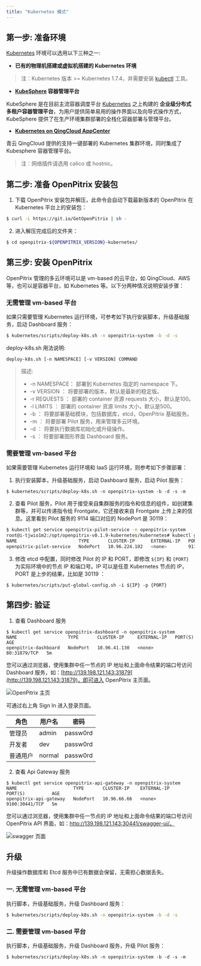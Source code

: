 ```yaml
---
title: "Kubernetes 模式"
---
```


## 第一步: 准备环境

[Kubernetes](https://kubernetes.io/) 环境可以选用以下三种之一:

* **已有的物理机搭建或虚拟机搭建的 Kubernetes 环境**

> 注：Kubernetes 版本 >= Kubernetes 1.7.4，并需要安装 [kubectl](https://kubernetes.io/docs/tasks/tools/install-kubectl/) 工具。

* **[KubeSphere](https://kubesphere.io) 容器管理平台**

KubeSphere 是在目前主流容器调度平台 [Kubernetes](https://kubernetes.io) 之上构建的 **企业级分布式多租户容器管理平台**，为用户提供简单易用的操作界面以及向导式操作方式，KubeSphere 提供了在生产环境集群部署的全栈化容器部署与管理平台。

* **[Kubernetes on QingCloud AppCenter](https://docs.qingcloud.com/product/container/k8s)**

青云 QingCloud 提供的支持一键部署的 Kubernetes 集群环境，同时集成了 Kubesphere 容器管理平台。

> 注：网络插件请选用 calico 或 hostnic。

## 第二步: 准备 OpenPitrix 安装包

1. 下载 OpenPitrix 安装包并解压，此命令会自动下载最新版本的 OpenPitrix 在 Kubernetes 平台上的安装包：

```bash
$ curl -L https://git.io/GetOpenPitrix | sh -
``` 

2. 进入解压完成后的文件夹：

```bash
$ cd openpitrix-${OPENPITRIX_VERSION}-kubernetes/
```

## 第三步: 安装 OpenPitrix

OpenPitrix 管理的多云环境可以是 vm-based 的云平台，如 QingCloud、AWS 等，也可以是容器平台，如 Kubernetes 等。以下分两种情况说明安装步骤：

### 无需管理 vm-based 平台

如果只需要管理 Kubernetes 运行环境，可参考如下执行安装脚本，升级基础服务，启动 Dashboard 服务：

```bash
$ kubernetes/scripts/deploy-k8s.sh -n openpitrix-system -b -d -s
```

deploy-k8s.sh 用法说明: 

```
deploy-k8s.sh [-n NAMESPACE] [-v VERSION] COMMAND
```
>  描述:
> -  -n NAMESPACE： 部署到 Kubernetes 指定的 namespace 下。
> -  -v VERSION  ： 将要部署的版本，默认是最新的稳定版。
> -  -r REQUESTS ： 部署的 container 资源 requests 大小，默认是100。
> -  -l LIMITS   ： 部署的 container 资源 limits 大小，默认是500。
> -  -b          ： 将要部署基础模块，包括数据库，etcd，OpenPitrix 基础服务。
> -  -m          ： 将要部署 Pilot 服务，用来管理多云环境。
> -  -d          ： 将要执行数据库初始化或升级操作。
> -  -s          ： 将要部署图形界面 Dashboard 服务。


### 需要管理 vm-based 平台

如果需要管理 Kubernetes 运行环境和 IaaS 运行环境，则参考如下步骤部署：

1. 执行安装脚本，升级基础服务，启动 Dashboard 服务，启动 Pilot 服务：

```
$ kubernetes/scripts/deploy-k8s.sh -n openpitrix-system -b -d -s -m
```

2. 查看 Pilot 服务，Pilot 用于接受来自集群服务的指令和信息的组件，如创建集群等，并可以传递指令给 Frontgate，它还接收来自 Frontgate 上传上来的信息。这里看到 Pilot 服务的 9114 端口对应的 NodePort 是 30119：

```bash
$ kubectl get service openpitrix-pilot-service -n openpitrix-system
root@i-tjwio1m2:/opt/openpitrix-v0.1.9-kubernetes/kubernetes# kubectl get service openpitrix-pilot-service -n openpitrix-system
NAME                       TYPE       CLUSTER-IP      EXTERNAL-IP   PORT(S)                         AGE
openpitrix-pilot-service   NodePort   10.96.224.102   <none>        9110:31866/TCP,9114:30119/TCP   5m
```

3. 修改 etcd 中配置，同时修改 Pilot 的 IP 和 PORT，即修改 `${IP}` 和 `{PORT}` 为实际环境中的节点 IP 和端口号。IP 可以是任意 Kubernetes 节点的 IP，PORT 是上步的结果，比如是 30119 ：

```
$ kubernetes/scripts/put-global-config.sh -i ${IP} -p {PORT}
```

## 第四步: 验证

1. 查看 Dashboard 服务

```
$ kubectl get service openpitrix-dashboard -n openpitrix-system
NAME                   TYPE       CLUSTER-IP     EXTERNAL-IP   PORT(S)        AGE
openpitrix-dashboard   NodePort   10.96.41.130   <none>        80:31879/TCP   5m
```

您可以通过浏览器，使用集群中任一节点的 IP 地址和上面命令结果的端口号访问 Dashboard 服务，如：[http://139.198.121.143:31879](http://139.198.121.143:31879)，即可进入 OpenPitrix 主页面。

![OpenPitrix 主页](/dashboard-kubernetes.png)

可通过右上角 Sign In 进入登录页面。

| 角色 |	用户名 |	密码 |
|-----|-----|-----|
| 管理员	| admin	| passw0rd | 
| 开发者	| dev| passw0rd | 
| 普通用户 | normal| passw0rd | 


2. 查看 Api Gateway 服务
```
$ kubectl get service openpitrix-api-gateway -n openpitrix-system
NAME                     TYPE       CLUSTER-IP    EXTERNAL-IP    PORT(S)          AGE
openpitrix-api-gateway   NodePort   10.96.66.66   <none>         9100:30441/TCP   5m
```

您可以通过浏览器，使用集群中任一节点的 IP 地址和上面命令结果的端口号访问 OpenPitrix API 界面，如：http://139.198.121.143:30441/swagger-ui/。

![swagger 页面](/swagger-kubernetes.png)
    
## 升级

升级操作数据库和 Etcd 服务中已有数据会保留，无需担心数据丢失。

### 一. 无需管理 vm-based 平台

执行脚本，升级基础服务，升级 Dashboard 服务：

```bash
$ kubernetes/scripts/deploy-k8s.sh -n openpitrix-system -b -d -s
```

### 二. 需要管理 vm-based 平台

执行脚本，升级基础服务，升级 Dashboard 服务，升级 Pilot 服务：

```
$ kubernetes/scripts/deploy-k8s.sh -n openpitrix-system -b -d -s -m
```